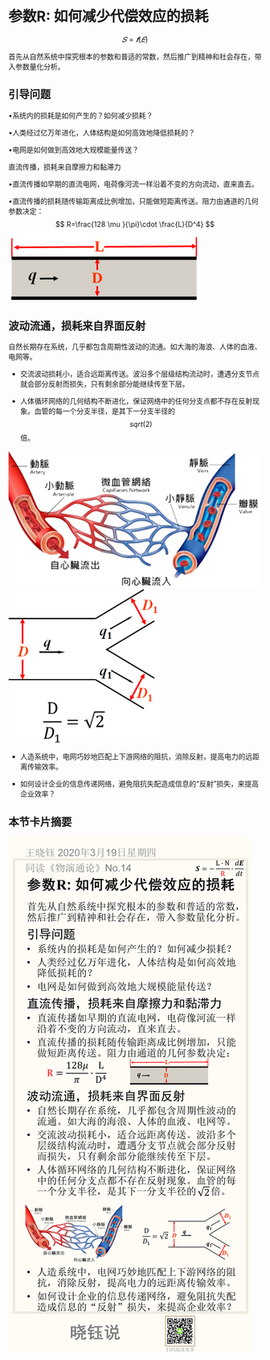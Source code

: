 # 参数R: 如何减少代偿效应的损耗

$$
𝑆=𝒇(𝐸)
$$

首先从自然系统中探究根本的参数和普适的常数，然后推广到精神和社会存在，带入参数量化分析。

## 引导问题

•系统内的损耗是如何产生的？如何减少损耗？

•人类经过亿万年进化，人体结构是如何高效地降低损耗的？

•电网是如何做到高效地大规模能量传送？

直流传播，损耗来自摩擦力和黏滞力

•直流传播如早期的直流电网，电荷像河流一样沿着不变的方向流动，直来直去。

•直流传播的损耗随传输距离成比例增加，只能做短距离传送。阻力由通道的几何参数决定：
$$
R=\frac{128 \mu }{\pi}\cdot \frac{L}{D^4}
$$
<img src="No.14/image-20200320161917017.png" alt="image-20200320161917017" style="zoom:80%;" />

## 波动流通，损耗来自界面反射

自然长期存在系统，几乎都包含周期性波动的流通。如大海的海浪、人体的血液、电网等。

- 交流波动损耗小，适合远距离传送。波沿多个层级结构流动时，遭遇分支节点就会部分反射而损失，只有剩余部分能继续传至下层。

- 人体循环网络的几何结构不断进化，保证网络中的任何分支点都不存在反射现象。血管的每一个分支半径，是其下一分支半径的$$sqrt(2)$$倍。

<img src="No.14/image-20200320161835746.png" alt="image-20200320161835746" style="zoom:80%;" />

<img src="No.14/image-20200320161900065.png" alt="image-20200320161900065" style="zoom:80%;" />



- 人造系统中，电网巧妙地匹配上下游网络的阻抗，消除反射，提高电力的远距离传输效率。

- 如何设计企业的信息传递网络，避免阻抗失配造成信息的“反射”损失，来提高企业效率？



## 本节卡片摘要

![No.14](No.14/No.14.png)